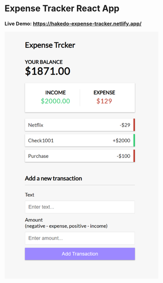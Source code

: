 # Expense Tracker React App

### Live Demo: https://hakedo-expense-tracker.netlify.app/

![screenshot](public/screenshot.png)